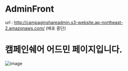 # AdminFront
url : http://campaginshareadmin.s3-website.ap-northeast-2.amazonaws.com/ (배포 중단)
# 캠페인쉐어 어드민 페이지입니다.
![image](https://user-images.githubusercontent.com/48370840/101317624-2b76de80-38a2-11eb-8a13-fbb757f607fd.png)
